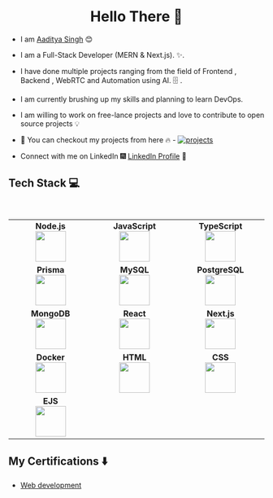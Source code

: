 <h1 align="center"> Hello There 👋 </h1>


* I am [Aaditya Singh](https://www.linkedin.com/in/aadityasingh999/) :blush:

* I am a Full-Stack Developer (MERN & Next.js). :sparkles:.

* I have done multiple projects ranging from the field of Frontend , Backend , WebRTC and Automation using AI. :file_cabinet: .

* I am currently brushing up my skills and planning to learn DevOps.

* I am willing to work on free-lance projects and love to contribute to open source projects :bulb:

* :magnet: You can checkout my projects from here :fire: - [![projects](https://forthebadge.com/images/badges/check-it-out.svg)](https://github.com/aadityasingh9601/aadityasingh9601)

* Connect with me on LinkedIn :fireworks: [LinkedIn Profile](https://www.linkedin.com/in/aadityasingh999/) :sparkler:


## Tech Stack :computer:

<br>
<table>
  <tbody>
    <tr>
      <td align="center" width="20%">
        <span><b><center>Node.js</center></b></span>
        <img height="60px" src="https://nodejs.org/static/images/logo.svg">
      </td>
      
  <td align="center" width="20%">
        <span><b><center>JavaScript</center></b></span>
        <img height="60px" src="https://upload.wikimedia.org/wikipedia/commons/6/6a/JavaScript-logo.png">
      </td>
      
   <td align="center" width="20%">
        <span><b><center>TypeScript</center></b></span>
        <img height="60px" src="https://cdn.worldvectorlogo.com/logos/typescript.svg">
      </td>
    </tr>

<tr>
      <td align="center" width="20%">
        <span><b><center>Prisma</center></b></span>
        <img height="60px" src="https://raw.githubusercontent.com/prisma/assets/main/Logos/Prisma/prisma-logo.png">
      </td>

   <td align="center" width="20%">
        <span><b><center>MySQL</center></b></span>
        <img height="60px" src="https://www.mysql.com/common/logos/logo-mysql-170x115.png">
      </td>

   <td align="center" width="20%">
        <span><b><center>PostgreSQL</center></b></span>
        <img height="60px" src="https://upload.wikimedia.org/wikipedia/commons/2/29/Postgresql_elephant.svg">
      </td>
    </tr>

 <tr>
      <td align="center" width="20%">
        <span><b><center>MongoDB</center></b></span>
        <img height="60px" src="https://webassets.mongodb.com/_com_assets/cms/mongodb-logo-rgb-j6w271g1xn.jpg">
      </td>

   <td align="center" width="20%">
        <span><b><center>React</center></b></span>
        <img height="60px" src="https://upload.wikimedia.org/wikipedia/commons/a/a7/React-icon.svg">
      </td>

   <td align="center" width="20%">
        <span><b><center>Next.js</center></b></span>
        <img height="60px" src="https://cdn.worldvectorlogo.com/logos/nextjs-2.svg">
      </td>
    </tr>
  <tr>
      <td align="center" width="20%">
        <span><b><center>Docker</center></b></span>
        <img height="60px" src="https://www.docker.com/wp-content/uploads/2022/03/Moby-logo.png">
      </td>
    <td align="center" width="20%">
        <span><b><center>HTML</center></b></span>
        <img height="60px" src="https://upload.wikimedia.org/wikipedia/commons/6/61/HTML5_logo_and_wordmark.svg">
      </td>

  <td align="center" width="20%">
        <span><b><center>CSS</center></b></span>
        <img height="60px" src="https://upload.wikimedia.org/wikipedia/commons/d/d5/CSS3_logo_and_wordmark.svg">
      </td>
    </tr>
 <tr>
      <td align="center" width="20%">
        <span><b><center>EJS</center></b></span>
        <img height="60px" src="https://avatars.githubusercontent.com/u/36366664?s=200&v=4">
      </td>
    </tr>
  </tbody>
</table>



 

## My Certifications :arrow_down:

- [Web development](https://www.apnacollege.in/certificate_v2/65f5884f347fff4fbf00b319/user/65355b5e59447693f70d7b65)





